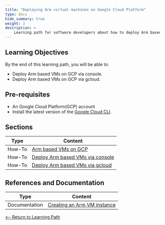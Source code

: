 ```yaml
---
title: "Deploying Arm virtual machines on Google Cloud Platform" 
type: docs
hide_summary: true
weight: 3
description: >
    Learning path for software developers about how to deploy Arm based VMs on GCP via console and gcloud.
---
```


## Learning Objectives 

By the end of this learning path, you will be able to:

* Deploy Arm based VMs on GCP via console.
* Deploy Arm based VMs on GCP via gcloud.

## Pre-requisites

* An Google Cloud Platform(GCP) account
* Install the latest version of the [Google Cloud CLI](https://cloud.google.com/compute/docs/gcloud-compute).

## Sections

|          Type | Content                       |
| ---           | ---                                 |
| How-To        | [Arm based VMs on GCP](/content/en/cloud/GCP/introduction.md)
| How-To        | [Deploy Arm based VMs via console](/content/en/cloud/aws/console.md) |
| How-To        | [Deploy Arm based VMs via gcloud](/content/en/cloud/aws/gcloud.md) |


## References and Documentation

| Type          | Content             |
| ---           | ---                 |
| Documentation | [Creating an Arm VM instance](https://cloud.google.com/compute/docs/instances/create-arm-vm-instance#startingcloud) |


[<-- Return to Learning Path](/content/en/cloud/GCP/#sections)

